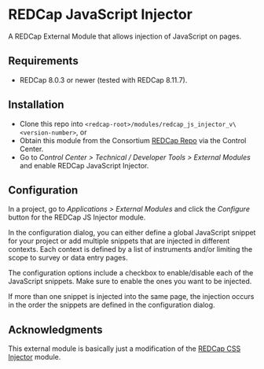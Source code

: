 # REDCap JavaScript Injector

A REDCap External Module that allows injection of JavaScript on pages.

## Requirements

- REDCap 8.0.3 or newer (tested with REDCap 8.11.7).

## Installation

- Clone this repo into `<redcap-root>/modules/redcap_js_injector_v\<version-number>`, or
- Obtain this module from the Consortium [REDCap Repo](https://redcap.vanderbilt.edu/consortium/modules/index.php) via the Control Center.
- Go to _Control Center > Technical / Developer Tools > External Modules_ and enable REDCap JavaScript Injector.

## Configuration

In a project, go to _Applications > External Modules_ and click the _Configure_ button for the REDCap JS Injector module.

In the configuration dialog, you can either define a global JavaScript snippet for your project or add multiple snippets that are injected in different contexts. Each context is defined by a list of instruments and/or limiting the scope to survey or data entry pages.

The configuration options include a checkbox to enable/disable each of the JavaScript snippets. Make sure to enable the ones you want to be injected.

If more than one snippet is injected into the same page, the injection occurs in the order the snippets are defined in the configuration dialog.

## Acknowledgments

This external module is basically just a modification of the [REDCap CSS Injector](https://github.com/ctsit/redcap_css_injector) module.